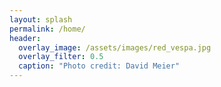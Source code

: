 ```yaml
---
layout: splash
permalink: /home/
header:
  overlay_image: /assets/images/red_vespa.jpg
  overlay_filter: 0.5
  caption: "Photo credit: David Meier"
---
```

